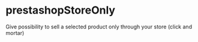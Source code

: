 # prestashopStoreOnly
Give possibility to sell a selected product only through your store (click and mortar)
